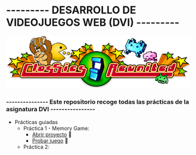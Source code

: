 # --------- DESARROLLO DE VIDEOJUEGOS WEB (DVI) ---------
![alt text](https://github.com/DenisRaicu/DESARROLLO-DE-VIDEOJUEGOS-WEB/blob/master/Logo.png)

### --------------- Este repositorio recoge todas las prácticas de la asignatura DVI ----------------

- Prácticas guiadas
  - Práctica 1 - Memory Game: 
    - [Abrir proyecto](https://github.com/DenisRaicu/DESARROLLO-DE-VIDEOJUEGOS-WEB/tree/master/P1) :memo:
    - [Probar juego](https://denisraicu.github.io/DESARROLLO-DE-VIDEOJUEGOS-WEB) :space_invader:
  - Práctica 2:
